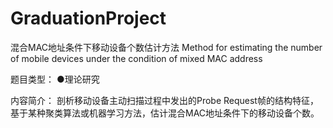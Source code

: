 # GraduationProject
混合MAC地址条件下移动设备个数估计方法  Method for estimating the number of mobile devices under the condition of mixed MAC address

题目类型：	●理论研究

内容简介：
剖析移动设备主动扫描过程中发出的Probe Request帧的结构特征，基于某种聚类算法或机器学习方法，估计混合MAC地址条件下的移动设备个数。 
